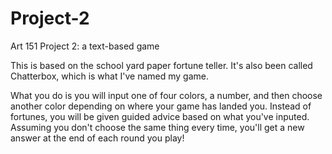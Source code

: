 # Project-2
Art 151 Project 2: a text-based game

This is based on the school yard paper fortune teller. It's also been called Chatterbox, which is what I've named my game.

What you do is you will input one of four colors, a number, and then choose another color depending on where your game has landed you.
Instead of fortunes, you will be given guided advice based on what you've inputed. Assuming you don't choose the same thing every time,
you'll get a new answer at the end of each round you play!
